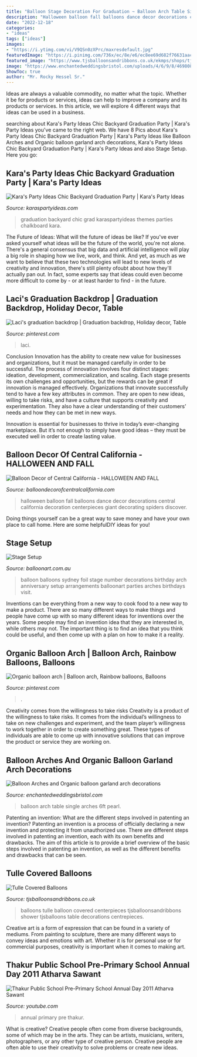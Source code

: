 ```yaml
---
title: "Balloon Stage Decoration For Graduation ~ Balloon Arch Table Single Arches 6ft Pearl"
description: "Halloween balloon fall balloons dance decor decorations central california decoration centerpieces giant decorating spiders discover"
date: "2022-12-18"
categories:
- "ideas"
tags: ["ideas"]
images:
- "https://i.ytimg.com/vi/V9QSn0zXPrc/maxresdefault.jpg"
featuredImage: "https://i.pinimg.com/736x/ec/8e/e6/ec8ee69d682f76631aac1cd4ed7df335--backdrops-graduation.jpg"
featured_image: "https://www.tjsballoonsandribbons.co.uk/ekmps/shops/tjsballoons/resources/Design/p1010033.jpg"
image: "https://www.enchantedweddingsbristol.com/uploads/4/6/9/8/46980855/s542440728562510073_p705_i1_w640.jpeg"
ShowToc: true
author: "Mr. Rocky Hessel Sr."
---
```



Ideas are always a valuable commodity, no matter what the topic. Whether it be for products or services, ideas can help to improve a company and its products or services. In this article, we will explore 4 different ways that ideas can be used in a business.

	

		
searching about Kara&#039;s Party Ideas Chic Backyard Graduation Party | Kara&#039;s Party Ideas you've came to the right web. We have 8 Pics about Kara&#039;s Party Ideas Chic Backyard Graduation Party | Kara&#039;s Party Ideas like Balloon Arches and Organic balloon garland arch decorations, Kara&#039;s Party Ideas Chic Backyard Graduation Party | Kara&#039;s Party Ideas and also Stage Setup. Here you go:
		
    
## Kara&#039;s Party Ideas Chic Backyard Graduation Party | Kara&#039;s Party Ideas

<img loading=lazy src="https://karaspartyideas.com/wp-content/uploads/2019/06/Chic-Backyard-Graduation-Party-via-Karas-Party-Ideas-KarasPartyIdeas.com21.jpg" onerror="this.onerror=null;this.src='https://tse2.mm.bing.net/th?id=OIP.3N1AZd9EoJQFIs1cLlYNHAHaLH&amp;pid=15.1';" alt="Kara&#039;s Party Ideas Chic Backyard Graduation Party | Kara&#039;s Party Ideas">

_Source: karaspartyideas.com_

>graduation backyard chic grad karaspartyideas themes parties chalkboard kara. 

	

The Future of Ideas: What will the future of ideas be like?
If you've ever asked yourself what ideas will be the future of the world, you're not alone. There's a general consensus that big data and artificial intelligence will play a big role in shaping how we live, work, and think. And yet, as much as we want to believe that these two technologies will lead to new levels of creativity and innovation, there's still plenty ofoubt about how they'll actually pan out. In fact, some experts say that ideas could even become more difficult to come by - or at least harder to find - in the future.

    
## Laci&#039;s Graduation Backdrop | Graduation Backdrop, Holiday Decor, Table

<img loading=lazy src="https://i.pinimg.com/736x/ec/8e/e6/ec8ee69d682f76631aac1cd4ed7df335--backdrops-graduation.jpg" onerror="this.onerror=null;this.src='https://tse1.mm.bing.net/th?id=OIP.1Vq7kAhO3t1QNf7R0qJnvAHaFj&amp;pid=15.1';" alt="Laci&#039;s graduation backdrop | Graduation backdrop, Holiday decor, Table">

_Source: pinterest.com_

>laci. 

	

Conclusion
Innovation has the ability to create new value for businesses and organizations, but it must be managed carefully in order to be successful. The process of innovation involves four distinct stages: ideation, development, commercialization, and scaling. Each stage presents its own challenges and opportunities, but the rewards can be great if innovation is managed effectively.
Organizations that innovate successfully tend to have a few key attributes in common. They are open to new ideas, willing to take risks, and have a culture that supports creativity and experimentation. They also have a clear understanding of their customers’ needs and how they can be met in new ways.

 Innovation is essential for businesses to thrive in today’s ever-changing marketplace. But it’s not enough to simply have good ideas – they must be executed well in order to create lasting value.

    
## Balloon Decor Of Central California - HALLOWEEN AND FALL

<img loading=lazy src="http://balloondecorofcentralcalifornia.com/yahoo_site_admin/assets/images/balldecseasonal1.1495552.jpg" onerror="this.onerror=null;this.src='https://tse1.mm.bing.net/th?id=OIP.Podnu-gEJPgBDmePwOZWyAHaFa&amp;pid=15.1';" alt="Balloon Decor of Central California - HALLOWEEN AND FALL">

_Source: balloondecorofcentralcalifornia.com_

>halloween balloon fall balloons dance decor decorations central california decoration centerpieces giant decorating spiders discover. 

	

Doing things yourself can be a great way to save money and have your own place to call home. Here are some helpfulDIY ideas for you!

    
## Stage Setup

<img loading=lazy src="https://www.balloonart.com.au/public/upload-gallery/42.jpg" onerror="this.onerror=null;this.src='https://tse4.mm.bing.net/th?id=OIP.pl0bHXTM_sodCBMwCb6-HAHaFj&amp;pid=15.1';" alt="Stage Setup">

_Source: balloonart.com.au_

>balloon balloons sydney foil stage number decorations birthday arch anniversary setup arrangements balloonart parties arches birthdays visit. 

	

Inventions can be everything from a new way to cook food to a new way to make a product. There are so many different ways to make things and people have come up with so many different ideas for inventions over the years. Some people may find an invention idea that they are interested in, while others may not. The important thing is to find an idea that you think could be useful, and then come up with a plan on how to make it a reality.

    
## Organic Balloon Arch | Balloon Arch, Rainbow Balloons, Balloons

<img loading=lazy src="https://i.pinimg.com/736x/78/d7/34/78d73421a8ffd2f65eea34a1fe60d104.jpg" onerror="this.onerror=null;this.src='https://tse3.mm.bing.net/th?id=OIP.Ju9CrBwZTtvmtleNXEbS1AHaJ3&amp;pid=15.1';" alt="Organic balloon arch | Balloon arch, Rainbow balloons, Balloons">

_Source: pinterest.com_

>. 

	

Creativity comes from the willingness to take risks
Creativity is a product of the willingness to take risks. It comes from the individual’s willingness to take on new challenges and experiment, and the team player’s willingness to work together in order to create something great. These types of individuals are able to come up with innovative solutions that can improve the product or service they are working on.

    
## Balloon Arches And Organic Balloon Garland Arch Decorations

<img loading=lazy src="https://www.enchantedweddingsbristol.com/uploads/4/6/9/8/46980855/s542440728562510073_p705_i1_w640.jpeg" onerror="this.onerror=null;this.src='https://tse3.mm.bing.net/th?id=OIP.bcaNd23uFIAmEkw876AlGQHaJ3&amp;pid=15.1';" alt="Balloon Arches and Organic balloon garland arch decorations">

_Source: enchantedweddingsbristol.com_

>balloon arch table single arches 6ft pearl. 

	

Patenting an invention: What are the different steps involved in patenting an invention?
Patenting an invention is a process of officially declaring a new invention and protecting it from unauthorized use. There are different steps involved in patenting an invention, each with its own benefits and drawbacks. The aim of this article is to provide a brief overview of the basic steps involved in patenting an invention, as well as the different benefits and drawbacks that can be seen.

    
## Tulle Covered Balloons

<img loading=lazy src="https://www.tjsballoonsandribbons.co.uk/ekmps/shops/tjsballoons/resources/Design/p1010033.jpg" onerror="this.onerror=null;this.src='https://tse1.mm.bing.net/th?id=OIP.MfDvDXWLLRInCyZ2l2vkqwHaJ4&amp;pid=15.1';" alt="Tulle Covered Balloons">

_Source: tjsballoonsandribbons.co.uk_

>balloons tulle balloon covered centerpieces tjsballoonsandribbons shower tjsballoons table decorations centrepieces. 

	

Creative art is a form of expression that can be found in a variety of mediums. From painting to sculpture, there are many different ways to convey ideas and emotions with art. Whether it is for personal use or for commercial purposes, creativity is important when it comes to making art.

    
## Thakur Public School Pre-Primary School Annual Day 2011 Atharva Sawant

<img loading=lazy src="https://i.ytimg.com/vi/V9QSn0zXPrc/maxresdefault.jpg" onerror="this.onerror=null;this.src='https://tse2.mm.bing.net/th?id=OIP.1g6ED6qicXbh52szwIi_HwHaEK&amp;pid=15.1';" alt="Thakur Public School Pre-Primary School Annual Day 2011 Atharva Sawant">

_Source: youtube.com_

>annual primary pre thakur. 

	

What is creative?
Creative people often come from diverse backgrounds, some of which may be in the arts. They can be artists, musicians, writers, photographers, or any other type of creative person. Creative people are often able to use their creativity to solve problems or create new ideas.

